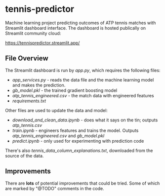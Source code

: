 # tennis-predictor
Machine learning project predicting outcomes of ATP tennis matches with Streamlit dashboard interface. The dashboard is hosted publically on Streamlit community cloud:

https://tennispredictor.streamlit.app/

## File Overview
The Streamlit dashboard is run by *app.py*, which requires the following files:
- *app_services.py* - reads the data file and the machine learning model and makes the prediction.
- *gb_model.pkl* - the trained gradient boosting model
- *atp_tennis_engineered.csv* - the match data with engineered features
- *requirements.txt*

Other files are used to update the data and model:
- *download_and_clean_data.ipynb* - does what it says on the tin; outputs *atp_tennis.csv*
- *train.ipynb* - engineers features and trains the model. Outputs *atp_tennis_engineered.csv* and *gb_model.pkl*
- *predict.ipynb* - only used for experimenting with prediction code

There's also *tennis_data_column_explanations.txt*, downloaded from the source of the data.

## Improvements
There are **lots** of potential improvements that could be tried. Some of which are marked by "@TODO" comments in the code.
